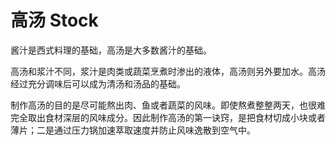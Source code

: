 # 高汤 Stock

酱汁是西式料理的基础，高汤是大多数酱汁的基础。

高汤和浆汁不同，浆汁是肉类或蔬菜烹煮时渗出的液体，高汤则另外要加水。高汤经过充分调味后可以成为清汤和汤品的基础。

制作高汤的目的是尽可能熬出肉、鱼或者蔬菜的风味。即使熬煮整整两天，也很难完全取出食材深层的风味成分。因此制作高汤的第一诀窍，是把食材切成小块或者薄片；二是通过压力锅加速萃取速度并防止风味逸散到空气中。
